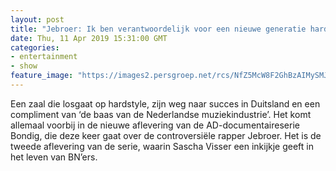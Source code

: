 ```yaml
---
layout: post
title: "Jebroer: Ik ben verantwoordelijk voor een nieuwe generatie hardstyle-fans"
date: Thu, 11 Apr 2019 15:31:00 GMT
categories: 
- entertainment 
- show 
feature_image: "https://images2.persgroep.net/rcs/NfZ5McW8F2GhBzAIMySMJ98N2nQ/diocontent/145304623/_fitwidth/400/?appId=21791a8992982cd8da851550a453bd7f&quality=0.7"
---
```


Een zaal die losgaat op hardstyle, zijn weg naar succes in Duitsland en een compliment van ‘de baas van de Nederlandse muziekindustrie’. Het komt allemaal voorbij in de nieuwe aflevering van de AD-documentaireserie Bondig, die deze keer gaat over de controversiële rapper Jebroer. Het is de tweede aflevering van de serie, waarin Sascha Visser een inkijkje geeft in het leven van BN’ers.
